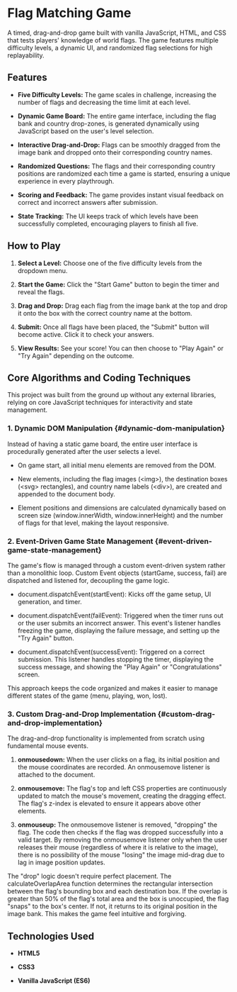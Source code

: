 # Flag Matching Game

A timed, drag-and-drop game built with vanilla JavaScript, HTML, and CSS
that tests players\' knowledge of world flags. The game features
multiple difficulty levels, a dynamic UI, and randomized flag selections
for high replayability.

## Features

- **Five Difficulty Levels:** The game scales in challenge, increasing the number of flags and decreasing the time limit at each level.

- **Dynamic Game Board:** The entire game interface, including the flag bank and country drop-zones, is generated dynamically using JavaScript based on the user\'s level selection.

- **Interactive Drag-and-Drop:** Flags can be smoothly dragged from the image bank and dropped onto their corresponding country names.

- **Randomized Questions:** The flags and their corresponding country positions are randomized each time a game is started, ensuring a unique experience in every playthrough.

- **Scoring and Feedback:** The game provides instant visual feedback on correct and incorrect answers after submission.

- **State Tracking:** The UI keeps track of which levels have been successfully completed, encouraging players to finish all five.

## How to Play

1.  **Select a Level:** Choose one of the five difficulty levels from the dropdown menu.

2.  **Start the Game:** Click the \"Start Game\" button to begin the timer and reveal the flags.

3.  **Drag and Drop:** Drag each flag from the image bank at the top and drop it onto the box with the correct country name at the bottom.

4.  **Submit:** Once all flags have been placed, the \"Submit\" button will become active. Click it to check your answers.

5.  **View Results:** See your score! You can then choose to \"Play Again\" or \"Try Again\" depending on the outcome.

## Core Algorithms and Coding Techniques

This project was built from the ground up without any external
libraries, relying on core JavaScript techniques for interactivity and
state management.

### 1. Dynamic DOM Manipulation {#dynamic-dom-manipulation}

Instead of having a static game board, the entire user interface is
procedurally generated after the user selects a level.

- On game start, all initial menu elements are removed from the DOM.

- New elements, including the flag images (\<img\>), the destination boxes (\<svg\> rectangles), and country name labels (\<div\>), are created and appended to the document body.

- Element positions and dimensions are calculated dynamically based on screen size (window.innerWidth, window.innerHeight) and the number of flags for that level, making the layout responsive.

### 2. Event-Driven Game State Management {#event-driven-game-state-management}

The game\'s flow is managed through a custom event-driven system rather
than a monolithic loop. Custom Event objects (startGame, success, fail)
are dispatched and listened for, decoupling the game logic.

- document.dispatchEvent(startEvent): Kicks off the game setup, UI generation, and timer.

- document.dispatchEvent(failEvent): Triggered when the timer runs out or the user submits an incorrect answer. This event\'s listener handles freezing the game, displaying the failure message, and setting up the \"Try Again\" button.

- document.dispatchEvent(successEvent): Triggered on a correct submission. This listener handles stopping the timer, displaying the success message, and showing the \"Play Again\" or \"Congratulations\" screen.

This approach keeps the code organized and makes it easier to manage
different states of the game (menu, playing, won, lost).

### 3. Custom Drag-and-Drop Implementation {#custom-drag-and-drop-implementation}

The drag-and-drop functionality is implemented from scratch using
fundamental mouse events.

1.  **onmousedown:** When the user clicks on a flag, its initial position and the mouse coordinates are recorded. An onmousemove listener is attached to the document.

2.  **onmousemove:** The flag\'s top and left CSS properties are continuously updated to match the mouse\'s movement, creating the dragging effect. The flag\'s z-index is elevated to ensure it appears above other elements.

3.  **onmouseup:** The onmousemove listener is removed, \"dropping\" the flag. The code then checks if the flag was dropped successfully into a valid target. By removing the onmousemove listener only when the user releases their mouse (regardless of where it is relative to the image), there is no possibility of the mouse "losing" the image mid-drag due to lag in image position updates.

The \"drop\" logic doesn\'t require perfect placement. The
calculateOverlapArea function determines the rectangular intersection
between the flag\'s bounding box and each destination box. If the
overlap is greater than 50% of the flag\'s total area and the box is
unoccupied, the flag \"snaps\" to the box\'s center. If not, it returns
to its original position in the image bank. This makes the game feel
intuitive and forgiving.

## Technologies Used

- **HTML5**

- **CSS3**

- **Vanilla JavaScript (ES6)**
